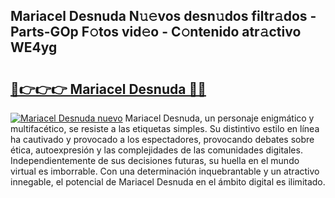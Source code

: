 ## Mariacel Desnuda N𝚞𝚎vos desn𝚞dos filtr𝚊dos - Parts-GOp F𝚘tos vid𝚎o - C𝚘ntenido atr𝚊ctivo WE4yg

# <h2><a href="http://mbczd6.tromn.icu/?c=Mariacel+Desnuda">🔗👉👉👉 Mariacel Desnuda 🔗🔗</a></h2>

[![Mariacel Desnuda nuevo](https://i.imgur.com/pEAQMta.gif)](http://mbczd6.tromn.icu/?c=Mariacel+Desnuda)
Mariacel Desnuda, un personaje enigmático y multifacético, se resiste a las etiquetas simples. Su distintivo estilo en línea ha cautivado y provocado a los espectadores, provocando debates sobre ética, autoexpresión y las complejidades de las comunidades digitales. Independientemente de sus decisiones futuras, su huella en el mundo virtual es imborrable. Con una determinación inquebrantable y un atractivo innegable, el potencial de Mariacel Desnuda en el ámbito digital es ilimitado.

